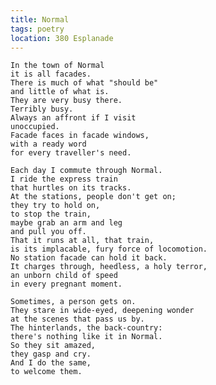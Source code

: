 ```yaml
---
title: Normal
tags: poetry
location: 380 Esplanade
---
```


    In the town of Normal
    it is all facades.
    There is much of what "should be"
    and little of what is.
    They are very busy there.
    Terribly busy.
    Always an affront if I visit
    unoccupied.
    Facade faces in facade windows,
    with a ready word
    for every traveller's need.

    Each day I commute through Normal.
    I ride the express train
    that hurtles on its tracks.
    At the stations, people don't get on;
    they try to hold on,
    to stop the train,
    maybe grab an arm and leg
    and pull you off.
    That it runs at all, that train,
    is its implacable, fury force of locomotion.
    No station facade can hold it back.
    It charges through, heedless, a holy terror,
    an unborn child of speed
    in every pregnant moment.

    Sometimes, a person gets on.
    They stare in wide-eyed, deepening wonder
    at the scenes that pass us by.
    The hinterlands, the back-country:
    there's nothing like it in Normal.
    So they sit amazed,
    they gasp and cry.
    And I do the same,
    to welcome them.



